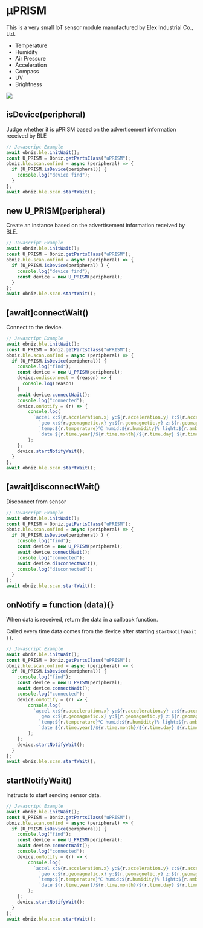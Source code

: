 # μPRISM

This is a very small IoT sensor module manufactured by Elex Industrial Co., Ltd.


- Temperature
- Humidity
- Air Pressure
- Acceleration
- Compass
- UV
- Brightness

![](./image.jpg)

## isDevice(peripheral)

Judge whether it is μPRISM based on the advertisement information received by BLE

```javascript
// Javascript Example
await obniz.ble.initWait();
const U_PRISM = Obniz.getPartsClass("uPRISM");
obniz.ble.scan.onfind = async (peripheral) => {
  if (U_PRISM.isDevice(peripheral)) {
    console.log("device find");
  }
};
await obniz.ble.scan.startWait();

```

## new U_PRISM(peripheral)

Create an instance based on the advertisement information received by BLE.

```javascript
// Javascript Example
await obniz.ble.initWait();
const U_PRISM = Obniz.getPartsClass("uPRISM");
obniz.ble.scan.onfind = async (peripheral) => {
  if (U_PRISM.isDevice(peripheral) ) {
    console.log("device find");
    const device = new U_PRISM(peripheral);
  }
};
await obniz.ble.scan.startWait();

```


## [await]connectWait()

Connect to the device.

```javascript
// Javascript Example
await obniz.ble.initWait();
const U_PRISM = Obniz.getPartsClass("uPRISM");
obniz.ble.scan.onfind = async (peripheral) => {
  if (U_PRISM.isDevice(peripheral)) {
    console.log("find");
    const device = new U_PRISM(peripheral);
    device.ondisconnect = (reason) => {
      console.log(reason)
    }
    await device.connectWait();
    console.log("connected");
    device.onNotify = (r) => {
        console.log(
          `accel x:${r.acceleration.x} y:${r.acceleration.y} z:${r.acceleration.z}\n` +
            `geo x:${r.geomagnetic.x} y:${r.geomagnetic.y} z:${r.geomagnetic.z}\n` +
            `temp:${r.temperature}℃ humid:${r.humidity}% light:${r.ambient_light}lx pressure:${r.pressure}Pa UV index:${r.uvi} index:${r.index}\n` +
            `date ${r.time.year}/${r.time.month}/${r.time.day} ${r.time.hour}:${r.time.minute}:${r.time.second}:${r.time.micro_second}`,
        );
    };
    device.startNotifyWait();
  }
};
await obniz.ble.scan.startWait();

```


## [await]disconnectWait()

Disconnect from sensor

```javascript
// Javascript Example
await obniz.ble.initWait();
const U_PRISM = Obniz.getPartsClass("uPRISM");
obniz.ble.scan.onfind = async (peripheral) => {
  if (U_PRISM.isDevice(peripheral) ) {
    console.log("find");
    const device = new U_PRISM(peripheral);
    await device.connectWait();
    console.log("connected");
    await device.disconnectWait();
    console.log("disconnected");
  }
};
await obniz.ble.scan.startWait();

```


## onNotify =  function (data){}

When data is received, return the data in a callback function.

Called every time data comes from the device after starting `` startNotifyWait () ``.

```javascript
// Javascript Example
await obniz.ble.initWait();
const U_PRISM = Obniz.getPartsClass("uPRISM");
obniz.ble.scan.onfind = async (peripheral) => {
  if (U_PRISM.isDevice(peripheral)) {
    console.log("find");
    const device = new U_PRISM(peripheral);
    await device.connectWait();
    console.log("connected");
    device.onNotify = (r) => {
        console.log(
          `accel x:${r.acceleration.x} y:${r.acceleration.y} z:${r.acceleration.z}\n` +
            `geo x:${r.geomagnetic.x} y:${r.geomagnetic.y} z:${r.geomagnetic.z}\n` +
            `temp:${r.temperature}℃ humid:${r.humidity}% light:${r.ambient_light}lx pressure:${r.pressure}Pa UV index:${r.uvi} index:${r.index}\n` +
            `date ${r.time.year}/${r.time.month}/${r.time.day} ${r.time.hour}:${r.time.minute}:${r.time.second}:${r.time.micro_second}`,
        );
    };
    device.startNotifyWait();
  }
};
await obniz.ble.scan.startWait();
```



## startNotifyWait()

Instructs to start sending sensor data.

```javascript
// Javascript Example
await obniz.ble.initWait();
const U_PRISM = Obniz.getPartsClass("uPRISM");
obniz.ble.scan.onfind = async (peripheral) => {
  if (U_PRISM.isDevice(peripheral)) {
    console.log("find");
    const device = new U_PRISM(peripheral);
    await device.connectWait();
    console.log("connected");
    device.onNotify = (r) => {
        console.log(
          `accel x:${r.acceleration.x} y:${r.acceleration.y} z:${r.acceleration.z}\n` +
            `geo x:${r.geomagnetic.x} y:${r.geomagnetic.y} z:${r.geomagnetic.z}\n` +
            `temp:${r.temperature}℃ humid:${r.humidity}% light:${r.ambient_light}lx pressure:${r.pressure}Pa UV index:${r.uvi} index:${r.index}\n` +
            `date ${r.time.year}/${r.time.month}/${r.time.day} ${r.time.hour}:${r.time.minute}:${r.time.second}:${r.time.micro_second}`,
        );
    };
    device.startNotifyWait();
  }
};
await obniz.ble.scan.startWait();
```

